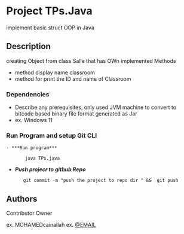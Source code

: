 # Project TPs.Java
implement basic struct OOP in Java 

## Description
creating Object from class Salle that has OWn implemented Methods 
   * method display name classroom
   * method for print the ID and name of Classroom


### Dependencies

* Describe any prerequisites, only used JVM machine to convert to bitcode based binary file format generated as Jar
* ex. Windows 11

### Run Program and setup Git CLI
    - ***Run program***
          
           java TPs.java

         
   - ***Push projecr to github Repo*** 
         
   
            git commit -m "push the project to repo dir " &&  git push
          
   
           

        




## Authors

Contributor Owner

ex. MOHAMEDcainallah
ex. [@EMAIL]("simocain2@gmail.com")



